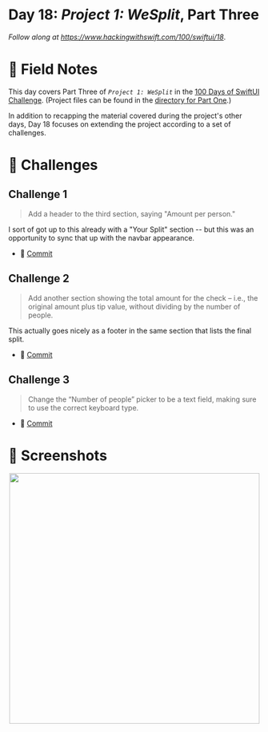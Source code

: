 # Day 18: _Project 1: WeSplit_, Part Three


_Follow along at https://www.hackingwithswift.com/100/swiftui/18_.


# 📒 Field Notes

This day covers Part Three of _`Project 1: WeSplit`_ in the [100 Days of SwiftUI Challenge](https://www.hackingwithswift.com/100/swiftui/16). (Project files can be found in the [directory for Part One](../day-016/).)

In addition to recapping the material covered during the project's other days, Day 18 focuses on extending the project according to a set of challenges.



# 🥅 Challenges


## Challenge 1

> Add a header to the third section, saying "Amount per person."

I sort of got up to this already with a "Your Split" section -- but this was an opportunity to sync that up with the navbar appearance.

- 🔗 [Commit](https://github.com/CypherPoet/100-days-of-swiftui/commit/44975d4f357b84b94ecc0c3e3f914d64a0edd33e)


## Challenge 2

> Add another section showing the total amount for the check – i.e., the original amount plus tip value, without dividing by the number of people.

This actually goes nicely as a footer in the same section that lists the final split.

- 🔗 [Commit](https://github.com/CypherPoet/100-days-of-swiftui/commit/2965ee41486546c061d4e65d43187f5107475773)


## Challenge 3

> Change the “Number of people” picker to be a text field, making sure to use the correct keyboard type.

- 🔗 [Commit](https://github.com/CypherPoet/100-days-of-swiftui/commit/2db358aee9f3cb00185a36e02e3ed78a4534fd6b)




# 📸 Screenshots

<div style="text-align: center;">
  <img src="../day-016/projects/WeSplit/Screenshots/recording-1.gif" width="500px"/>
</div>

